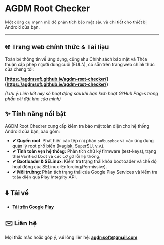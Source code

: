# AGDM Root Checker

Một công cụ mạnh mẽ để phân tích bảo mật sâu và chi tiết cho thiết bị Android của bạn.

---

## 🌐 Trang web chính thức & Tài liệu

Toàn bộ thông tin về ứng dụng, cũng như Chính sách bảo mật và Thỏa thuận cấp phép người dùng cuối (EULA), có sẵn trên trang web chính thức của chúng tôi:

**[https://agdmsoft.github.io/agdm-root-checker/](https://agdmsoft.github.io/agdm-root-checker/)**

_(Lưu ý: Liên kết này sẽ hoạt động sau khi bạn kích hoạt GitHub Pages trong phần cài đặt kho của mình)._

## ✨ Tính năng nổi bật

AGDM Root Checker cung cấp kiểm tra bảo mật toàn diện cho hệ thống Android của bạn, bao gồm:

* **✔ Quyền root:** Phát hiện các tệp nhị phân `su`/`busybox` và các ứng dụng quản lý root phổ biến (Magisk, SuperSU, v.v.).
* **✔ Tính toàn vẹn hệ thống:** Phân tích chữ ký firmware (test-keys), trạng thái Verified Boot và các cờ gỡ lỗi hệ thống.
* **✔ Bootloader & SELinux:** Kiểm tra trạng thái khóa bootloader và chế độ hoạt động của SELinux (Enforcing/Permissive).
* **✔ Môi trường:** Phân tích trạng thái của Google Play Services và kiểm tra toàn diện qua Play Integrity API.

## ⬇️ Tải về

* **[Tải trên Google Play](https://play.google.com/store/apps/details?id=com.agdmsoft.agdmrootchecker)**

## ✉️ Liên hệ

Mọi thắc mắc hoặc góp ý, vui lòng liên hệ: **agdmsoft@gmail.com**
